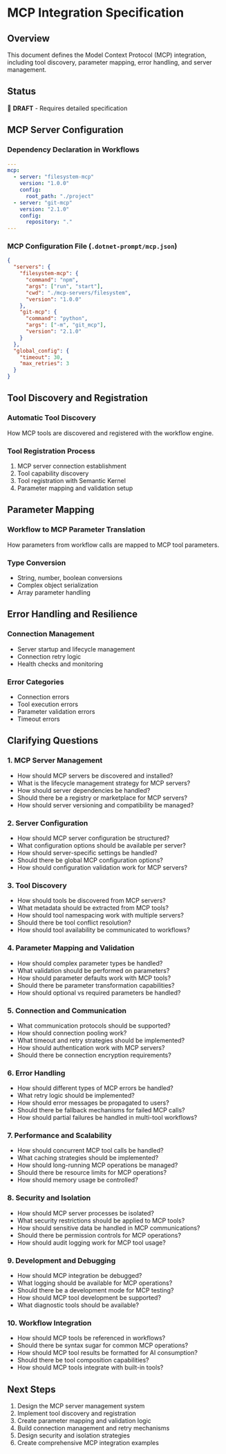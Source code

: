 # MCP Integration Specification

## Overview

This document defines the Model Context Protocol (MCP) integration, including tool discovery, parameter mapping, error handling, and server management.

## Status
🚧 **DRAFT** - Requires detailed specification

## MCP Server Configuration

### Dependency Declaration in Workflows
```yaml
---
mcp:
  - server: "filesystem-mcp"
    version: "1.0.0"
    config:
      root_path: "./project"
  - server: "git-mcp"
    version: "2.1.0"
    config:
      repository: "."
---
```

### MCP Configuration File (`.dotnet-prompt/mcp.json`)
```json
{
  "servers": {
    "filesystem-mcp": {
      "command": "npm",
      "args": ["run", "start"],
      "cwd": "./mcp-servers/filesystem",
      "version": "1.0.0"
    },
    "git-mcp": {
      "command": "python",
      "args": ["-m", "git_mcp"],
      "version": "2.1.0"
    }
  },
  "global_config": {
    "timeout": 30,
    "max_retries": 3
  }
}
```

## Tool Discovery and Registration

### Automatic Tool Discovery
How MCP tools are discovered and registered with the workflow engine.

### Tool Registration Process
1. MCP server connection establishment
2. Tool capability discovery
3. Tool registration with Semantic Kernel
4. Parameter mapping and validation setup

## Parameter Mapping

### Workflow to MCP Parameter Translation
How parameters from workflow calls are mapped to MCP tool parameters.

### Type Conversion
- String, number, boolean conversions
- Complex object serialization
- Array parameter handling

## Error Handling and Resilience

### Connection Management
- Server startup and lifecycle management
- Connection retry logic
- Health checks and monitoring

### Error Categories
- Connection errors
- Tool execution errors
- Parameter validation errors
- Timeout errors

## Clarifying Questions

### 1. MCP Server Management
- How should MCP servers be discovered and installed?
- What is the lifecycle management strategy for MCP servers?
- How should server dependencies be handled?
- Should there be a registry or marketplace for MCP servers?
- How should server versioning and compatibility be managed?

### 2. Server Configuration
- How should MCP server configuration be structured?
- What configuration options should be available per server?
- How should server-specific settings be handled?
- Should there be global MCP configuration options?
- How should configuration validation work for MCP servers?

### 3. Tool Discovery
- How should tools be discovered from MCP servers?
- What metadata should be extracted from MCP tools?
- How should tool namespacing work with multiple servers?
- Should there be tool conflict resolution?
- How should tool availability be communicated to workflows?

### 4. Parameter Mapping and Validation
- How should complex parameter types be handled?
- What validation should be performed on parameters?
- How should parameter defaults work with MCP tools?
- Should there be parameter transformation capabilities?
- How should optional vs required parameters be handled?

### 5. Connection and Communication
- What communication protocols should be supported?
- How should connection pooling work?
- What timeout and retry strategies should be implemented?
- How should authentication work with MCP servers?
- Should there be connection encryption requirements?

### 6. Error Handling
- How should different types of MCP errors be handled?
- What retry logic should be implemented?
- How should error messages be propagated to users?
- Should there be fallback mechanisms for failed MCP calls?
- How should partial failures be handled in multi-tool workflows?

### 7. Performance and Scalability
- How should concurrent MCP tool calls be handled?
- What caching strategies should be implemented?
- How should long-running MCP operations be managed?
- Should there be resource limits for MCP operations?
- How should memory usage be controlled?

### 8. Security and Isolation
- How should MCP server processes be isolated?
- What security restrictions should be applied to MCP tools?
- How should sensitive data be handled in MCP communications?
- Should there be permission controls for MCP operations?
- How should audit logging work for MCP tool usage?

### 9. Development and Debugging
- How should MCP integration be debugged?
- What logging should be available for MCP operations?
- Should there be a development mode for MCP testing?
- How should MCP tool development be supported?
- What diagnostic tools should be available?

### 10. Workflow Integration
- How should MCP tools be referenced in workflows?
- Should there be syntax sugar for common MCP operations?
- How should MCP tool results be formatted for AI consumption?
- Should there be tool composition capabilities?
- How should MCP tools integrate with built-in tools?

## Next Steps

1. Design the MCP server management system
2. Implement tool discovery and registration
3. Create parameter mapping and validation logic
4. Build connection management and retry mechanisms
5. Design security and isolation strategies
6. Create comprehensive MCP integration examples
